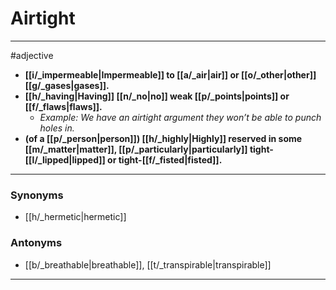 # Airtight
---
#adjective
- **[[i/_impermeable|Impermeable]] to [[a/_air|air]] or [[o/_other|other]] [[g/_gases|gases]].**
- **[[h/_having|Having]] [[n/_no|no]] weak [[p/_points|points]] or [[f/_flaws|flaws]].**
	- _Example: We have an airtight argument they won’t be able to punch holes in._
- **(of a [[p/_person|person]]) [[h/_highly|Highly]] reserved in some [[m/_matter|matter]], [[p/_particularly|particularly]] tight-[[l/_lipped|lipped]] or tight-[[f/_fisted|fisted]].**
---
### Synonyms
- [[h/_hermetic|hermetic]]
### Antonyms
- [[b/_breathable|breathable]], [[t/_transpirable|transpirable]]
---

